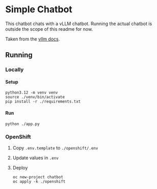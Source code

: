 # Simple Chatbot

This chatbot chats with a vLLM chatbot.  Running the actual chatbot is outside the scope of this readme for now.

Taken from the [vllm docs](https://github.com/vllm-project/vllm/blob/main/examples/gradio_openai_chatbot_webserver.py).

## Running

### Locally

#### Setup

```shell
python3.12 -m venv venv
source ./venv/bin/activate
pip install -r ./requirements.txt
```

#### Run

```shell
python ./app.py
```

### OpenShift

1. Copy `.env.template` to `./openshift/.env`
2. Update values in `.env`
3. Deploy

    ```shell
    oc new-project chatbot
    oc apply -k ./openshift
    ```
